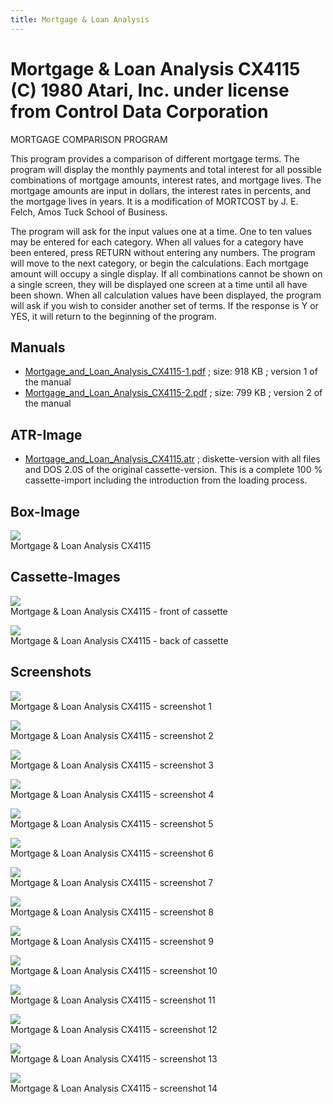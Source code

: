 ```yaml
---
title: Mortgage & Loan Analysis
---
```

# Mortgage & Loan Analysis CX4115 (C) 1980 Atari, Inc. under license from Control Data Corporation  
MORTGAGE COMPARISON PROGRAM  
  
This program provides a comparison of different mortgage terms. The program will display the monthly payments and total interest for all possible combinations of mortgage amounts, interest rates, and mortgage lives. The mortgage amounts are input in dollars, the interest rates in percents, and the mortgage lives in years. It is a modification of MORTCOST by J. E. Felch, Amos Tuck School of Business.  
  
The program will ask for the input values one at a time. One to ten values may be entered for each category. When all values for a category have been entered, press RETURN without entering any numbers. The program will move to the next category, or begin the calculations. Each mortgage amount will occupy a single display. If all combinations cannot be shown on a single screen, they will be displayed one screen at a time until all have been shown. When all calculation values have been displayed, the program will ask if you wish to consider another set of terms. If the response is Y or YES, it will return to the beginning of the program.  
## Manuals  
- [Mortgage_and_Loan_Analysis_CX4115-1.pdf](attachments/Mortgage_and_Loan_Analysis_CX4115-1.pdf) ; size: 918 KB ; version 1 of the manual  
- [Mortgage_and_Loan_Analysis_CX4115-2.pdf](attachments/Mortgage_and_Loan_Analysis_CX4115-2.pdf) ; size: 799 KB ; version 2 of the manual  
## ATR-Image  
- [Mortgage_and_Loan_Analysis_CX4115.atr](attachments/Mortgage_and_Loan_Analysis_CX4115.atr) ; diskette-version with all files and DOS 2.0S of the original cassette-version. This is a complete 100 % cassette-import including the introduction from the loading process.  
## Box-Image  
![](attachments/Cover.jpg)  
Mortgage & Loan Analysis CX4115  
## Cassette-Images  
![](attachments/tape_cover.jpg)  
Mortgage & Loan Analysis CX4115 - front of cassette  
  
![](attachments/tape_back.jpg)  
Mortgage & Loan Analysis CX4115 - back of cassette  
## Screenshots  
![](attachments/Mortgage_and_Loan_Analysis_CX4115-01.jpg)  
Mortgage & Loan Analysis CX4115 - screenshot 1  
  
![](attachments/Mortgage_and_Loan_Analysis_CX4115-02.jpg)  
Mortgage & Loan Analysis CX4115 - screenshot 2  
  
![](attachments/Mortgage_and_Loan_Analysis_CX4115-03.jpg)  
Mortgage & Loan Analysis CX4115 - screenshot 3  
  
![](attachments/Mortgage_and_Loan_Analysis_CX4115-04.jpg)  
Mortgage & Loan Analysis CX4115 - screenshot 4  
  
![](attachments/Mortgage_and_Loan_Analysis_CX4115-05.jpg)  
Mortgage & Loan Analysis CX4115 - screenshot 5  
  
![](attachments/Mortgage_and_Loan_Analysis_CX4115-06.jpg)  
Mortgage & Loan Analysis CX4115 - screenshot 6  
  
![](attachments/Mortgage_and_Loan_Analysis_CX4115-07.jpg)  
Mortgage & Loan Analysis CX4115 - screenshot 7  
  
![](attachments/Mortgage_and_Loan_Analysis_CX4115-08.jpg)  
Mortgage & Loan Analysis CX4115 - screenshot 8  
  
![](attachments/Mortgage_and_Loan_Analysis_CX4115-09.jpg)  
Mortgage & Loan Analysis CX4115 - screenshot 9  
  
![](attachments/Mortgage_and_Loan_Analysis_CX4115-10.jpg)  
Mortgage & Loan Analysis CX4115 - screenshot 10  
  
![](attachments/Mortgage_and_Loan_Analysis_CX4115-11.jpg)  
Mortgage & Loan Analysis CX4115 - screenshot 11  
  
![](attachments/Mortgage_and_Loan_Analysis_CX4115-12.jpg)  
Mortgage & Loan Analysis CX4115 - screenshot 12  
  
![](attachments/Mortgage_and_Loan_Analysis_CX4115-13.jpg)  
Mortgage & Loan Analysis CX4115 - screenshot 13  
  
![](attachments/Mortgage_and_Loan_Analysis_CX4115-14.jpg)  
Mortgage & Loan Analysis CX4115 - screenshot 14  
